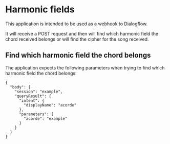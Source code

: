 # Harmonic fields

This application is intended to be used as a webhook to Dialogflow.

It will receive a POST request and then will find which harmonic field the chord received belongs or will find the cipher for the song received.

## Find which harmonic field the chord belongs

The application expects the following parameters when trying to find which harmonic field the chord belongs:

```
{
  "body": {
    "session": "example",
    "queryResult": {
      "intent": {
        "displayName": "acorde"
      },
      "parameters": {
        "acorde": "example"
      }
    }
  }
}
```
